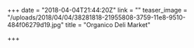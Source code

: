 +++
date = "2018-04-04T21:44:20Z"
link = ""
teaser_image = "/uploads/2018/04/04/38281818-21955808-3759-11e8-9510-484f06279d19.jpg"
title = "Organico Deli Market"

+++
